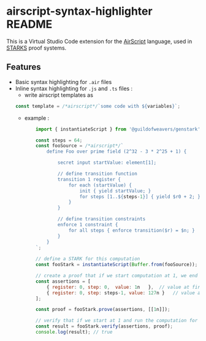# airscript-syntax-highlighter README

This is a Virtual Studio Code extension for the [AirScript](https://github.com/GuildOfWeavers/AirScript) language, used in [STARKS](https://github.com/GuildOfWeavers/genSTARK) proof systems.

## Features

- Basic syntax highlighting for `.air` files
- Inline syntax highlighting for `.js` and `.ts` files :
    - write airscript templates as 
    ```js 
    const template = /*airscript*/`some code with ${variables}`;
    ```
    - example :
        ```js
            import { instantiateScript } from '@guildofweavers/genstark';

            const steps = 64;
            const fooSource = /*airscript*/`
                define Foo over prime field (2^32 - 3 * 2^25 + 1) {

                    secret input startValue: element[1];

                    // define transition function
                    transition 1 register {
                        for each (startValue) {
                            init { yield startValue; }
                            for steps [1..${steps-1}] { yield $r0 + 2; }
                        }
                    }

                    // define transition constraints
                    enforce 1 constraint {
                        for all steps { enforce transition($r) = $n; }
                    }
                }
            `;
            
            // define a STARK for this computation
            const fooStark = instantiateScript(Buffer.from(fooSource));

            // create a proof that if we start computation at 1, we end up at 127 after 64 steps
            const assertions = [
                { register: 0, step: 0,  value: 1n   },  // value at first step is 1
                { register: 0, step: steps-1, value: 127n }   // value at last step is 127
            ];

            const proof = fooStark.prove(assertions, [[1n]]);

            // verify that if we start at 1 and run the computation for 64 steps, we get 127
            const result = fooStark.verify(assertions, proof);
            console.log(result); // true
        ```


